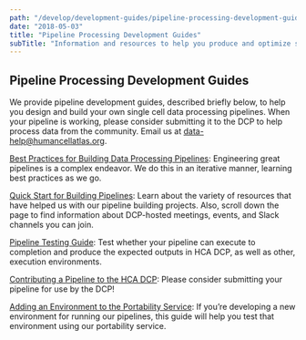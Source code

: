 ```yaml
---
path: "/develop/development-guides/pipeline-processing-development-guides/overview-pipeline-processing-development-guides"
date: "2018-05-03"
title: "Pipeline Processing Development Guides"
subTitle: "Information and resources to help you produce and optimize single cell data processing pipelines."
---
```

## Pipeline Processing Development Guides

We provide pipeline development guides, described briefly below, to help you design and build your own single cell data processing pipelines. When your pipeline is working, please consider submitting it to the DCP to help process data from the community. Email us at [data-help@humancellatlas.org](mailto:data-help@humancellatlas.org).

[Best Practices for Building Data Processing Pipelines](https://dev.data.humancellatlas.org/develop/development-guides/pipeline-processing-development-guides/workflow-best-practices): Engineering great pipelines is a complex endeavor. We do this in an iterative manner, learning best practices as we go. 

[Quick Start for Building Pipelines](https://dev.data.humancellatlas.org/develop/development-guides/pipeline-processing-development-guides/pipeline-development-guide): Learn about the variety of resources that have helped us with our pipeline building projects. Also, scroll down the page to find information about DCP-hosted meetings, events, and Slack channels you can join.

[Pipeline Testing Guide](https://dev.data.humancellatlas.org/develop/development-guides/pipeline-processing-development-guides/testing-pipelines): Test whether your pipeline can execute to completion and produce the expected outputs in HCA DCP, as well as other, execution environments.

[Contributing a Pipeline to the HCA DCP](https://dev.data.humancellatlas.org/develop/development-guides/pipeline-processing-development-guides/contributing-a-pipeline-to-the-hca-dcp): Please consider submitting your pipeline for use by the DCP!

[Adding an Environment to the Portability Service](https://dev.data.humancellatlas.org/develop/development-guides/pipeline-processing-development-guides/adding-an-environment-to-the-portability-service): If you’re developing a new environment for running our pipelines, this guide will help you test that environment using our portability service.
